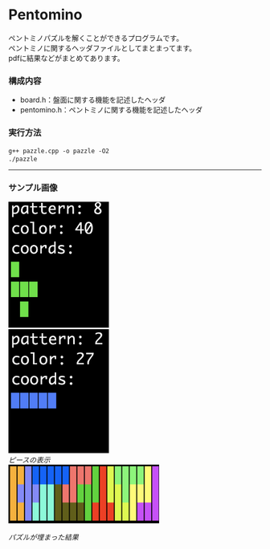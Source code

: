 # Pentomino
ペントミノパズルを解くことができるプログラムです。  
ペントミノに関するヘッダファイルとしてまとまってます。  
pdfに結果などがまとめてあります。
### 構成内容
- board.h：盤面に関する機能を記述したヘッダ
- pentomino.h：ペントミノに関する機能を記述したヘッダ
### 実行方法
```
g++ pazzle.cpp -o pazzle -O2
./pazzle
```
---
### サンプル画像
<p align="left">
<img src="image/sample01.png" width="200">
<br>
<img src="image/sample02.png" width="200">
<br>
<em>ピースの表示</em>
<br>
<img src="image/pazzle1.png" width="300">

<em>パズルが埋まった結果</em>
</p>
